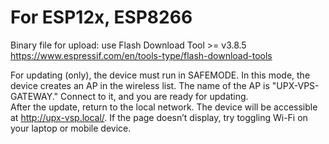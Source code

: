 # For ESP12x, ESP8266  
Binary file for upload: use Flash Download Tool >= v3.8.5  
https://www.espressif.com/en/tools-type/flash-download-tools  

For updating (only), the device must run in SAFEMODE. In this mode, the device creates an AP in the wireless list. The name of the AP is "UPX-VPS-GATEWAY." Connect to it, and you are ready for updating.  
After the update, return to the local network. The device will be accessible at http://upx-vsp.local/. If the page doesn’t display, try toggling Wi-Fi on your laptop or mobile device.

